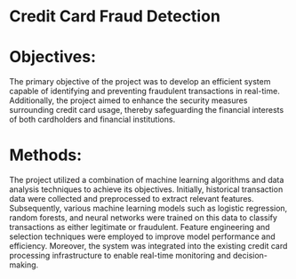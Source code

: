 
# Credit Card Fraud Detection
# Objectives:
The primary objective of the project was to develop an efficient system capable
of identifying and preventing fraudulent transactions in real-time. Additionally,
the project aimed to enhance the security measures surrounding credit card
usage, thereby safeguarding the financial interests of both cardholders and
financial institutions.

# Methods:
The project utilized a combination of machine learning algorithms and data
analysis techniques to achieve its objectives. Initially, historical transaction
data were collected and preprocessed to extract relevant features. Subsequently,
various machine learning models such as logistic regression, random forests,
and neural networks were trained on this data to classify transactions as either
legitimate or fraudulent. Feature engineering and selection techniques were
employed to improve model performance and efficiency. Moreover, the system
was integrated into the existing credit card processing infrastructure to enable
real-time monitoring and decision-making.
